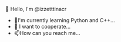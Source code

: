 👋 Hello, I'm @izzetttinacr
- 🌱I'm currently learning Python and C++...
- 💞️ I want to cooperate...
- 📫How can you reach me...

<!---
izzetttinacr/izzetttinacr is a private ✨ repository because 'README.md' (this file) appears in your GitHub profile.
You can click the Preview link to take a look at your changes.
--->
